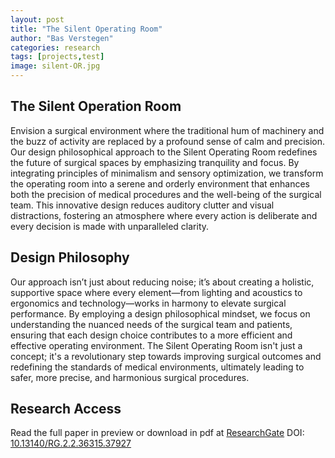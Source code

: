 ```yaml
---
layout: post
title: "The Silent Operating Room"
author: "Bas Verstegen"
categories: research
tags: [projects,test]
image: silent-OR.jpg
---
```


## The Silent Operation Room
Envision a surgical environment where the traditional hum of machinery and the buzz of activity are replaced by a profound sense of calm and precision. Our design philosophical approach to the Silent Operating Room redefines the future of surgical spaces by emphasizing tranquility and focus. By integrating principles of minimalism and sensory optimization, we transform the operating room into a serene and orderly environment that enhances both the precision of medical procedures and the well-being of the surgical team. This innovative design reduces auditory clutter and visual distractions, fostering an atmosphere where every action is deliberate and every decision is made with unparalleled clarity.

## Design Philosophy
Our approach isn’t just about reducing noise; it’s about creating a holistic, supportive space where every element—from lighting and acoustics to ergonomics and technology—works in harmony to elevate surgical performance. By employing a design philosophical mindset, we focus on understanding the nuanced needs of the surgical team and patients, ensuring that each design choice contributes to a more efficient and effective operating environment. The Silent Operating Room isn't just a concept; it's a revolutionary step towards improving surgical outcomes and redefining the standards of medical environments, ultimately leading to safer, more precise, and harmonious surgical procedures.

## Research Access
Read the full paper in preview or download in pdf at [ResearchGate](https://www.researchgate.net/publication/384240769_A_Design_Philosophical_Approach_towards_the_Silent_Operating_Room)
DOI: [10.13140/RG.2.2.36315.37927](https://www.researchgate.net/publication/384240769_A_Design_Philosophical_Approach_towards_the_Silent_Operating_Room?channel=doi&linkId=66f0382897a75a4b483de912&showFulltext=true)
